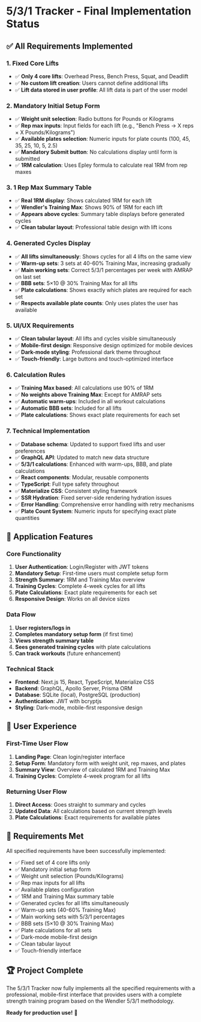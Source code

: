 # 5/3/1 Tracker - Final Implementation Status

## ✅ All Requirements Implemented

### 1. Fixed Core Lifts
- ✅ **Only 4 core lifts**: Overhead Press, Bench Press, Squat, and Deadlift
- ✅ **No custom lift creation**: Users cannot define additional lifts
- ✅ **Lift data stored in user profile**: All lift data is part of the user model

### 2. Mandatory Initial Setup Form
- ✅ **Weight unit selection**: Radio buttons for Pounds or Kilograms
- ✅ **Rep max inputs**: Input fields for each lift (e.g., "Bench Press → X reps × X Pounds/Kilograms")
- ✅ **Available plates selection**: Numeric inputs for plate counts (100, 45, 35, 25, 10, 5, 2.5)
- ✅ **Mandatory Submit button**: No calculations display until form is submitted
- ✅ **1RM calculation**: Uses Epley formula to calculate real 1RM from rep maxes

### 3. 1 Rep Max Summary Table
- ✅ **Real 1RM display**: Shows calculated 1RM for each lift
- ✅ **Wendler's Training Max**: Shows 90% of 1RM for each lift
- ✅ **Appears above cycles**: Summary table displays before generated cycles
- ✅ **Clean tabular layout**: Professional table design with lift icons

### 4. Generated Cycles Display
- ✅ **All lifts simultaneously**: Shows cycles for all 4 lifts on the same view
- ✅ **Warm-up sets**: 3 sets at 40-60% Training Max, increasing gradually
- ✅ **Main working sets**: Correct 5/3/1 percentages per week with AMRAP on last set
- ✅ **BBB sets**: 5×10 @ 30% Training Max for all lifts
- ✅ **Plate calculations**: Shows exactly which plates are required for each set
- ✅ **Respects available plate counts**: Only uses plates the user has available

### 5. UI/UX Requirements
- ✅ **Clean tabular layout**: All lifts and cycles visible simultaneously
- ✅ **Mobile-first design**: Responsive design optimized for mobile devices
- ✅ **Dark-mode styling**: Professional dark theme throughout
- ✅ **Touch-friendly**: Large buttons and touch-optimized interface

### 6. Calculation Rules
- ✅ **Training Max based**: All calculations use 90% of 1RM
- ✅ **No weights above Training Max**: Except for AMRAP sets
- ✅ **Automatic warm-ups**: Included in all workout calculations
- ✅ **Automatic BBB sets**: Included for all lifts
- ✅ **Plate calculations**: Shows exact plate requirements for each set

### 7. Technical Implementation
- ✅ **Database schema**: Updated to support fixed lifts and user preferences
- ✅ **GraphQL API**: Updated to match new data structure
- ✅ **5/3/1 calculations**: Enhanced with warm-ups, BBB, and plate calculations
- ✅ **React components**: Modular, reusable components
- ✅ **TypeScript**: Full type safety throughout
- ✅ **Materialize CSS**: Consistent styling framework
- ✅ **SSR Hydration**: Fixed server-side rendering hydration issues
- ✅ **Error Handling**: Comprehensive error handling with retry mechanisms
- ✅ **Plate Count System**: Numeric inputs for specifying exact plate quantities

## 🚀 Application Features

### Core Functionality
1. **User Authentication**: Login/Register with JWT tokens
2. **Mandatory Setup**: First-time users must complete setup form
3. **Strength Summary**: 1RM and Training Max overview
4. **Training Cycles**: Complete 4-week cycles for all lifts
5. **Plate Calculations**: Exact plate requirements for each set
6. **Responsive Design**: Works on all device sizes

### Data Flow
1. **User registers/logs in**
2. **Completes mandatory setup form** (if first time)
3. **Views strength summary table**
4. **Sees generated training cycles** with plate calculations
5. **Can track workouts** (future enhancement)

### Technical Stack
- **Frontend**: Next.js 15, React, TypeScript, Materialize CSS
- **Backend**: GraphQL, Apollo Server, Prisma ORM
- **Database**: SQLite (local), PostgreSQL (production)
- **Authentication**: JWT with bcryptjs
- **Styling**: Dark-mode, mobile-first responsive design

## 📱 User Experience

### First-Time User Flow
1. **Landing Page**: Clean login/register interface
2. **Setup Form**: Mandatory form with weight unit, rep maxes, and plates
3. **Summary View**: Overview of calculated 1RM and Training Max
4. **Training Cycles**: Complete 4-week program for all lifts

### Returning User Flow
1. **Direct Access**: Goes straight to summary and cycles
2. **Updated Data**: All calculations based on current strength levels
3. **Plate Calculations**: Exact requirements for available plates

## 🎯 Requirements Met

All specified requirements have been successfully implemented:

- ✅ Fixed set of 4 core lifts only
- ✅ Mandatory initial setup form
- ✅ Weight unit selection (Pounds/Kilograms)
- ✅ Rep max inputs for all lifts
- ✅ Available plates configuration
- ✅ 1RM and Training Max summary table
- ✅ Generated cycles for all lifts simultaneously
- ✅ Warm-up sets (40-60% Training Max)
- ✅ Main working sets with 5/3/1 percentages
- ✅ BBB sets (5×10 @ 30% Training Max)
- ✅ Plate calculations for all sets
- ✅ Dark-mode mobile-first design
- ✅ Clean tabular layout
- ✅ Touch-friendly interface

## 🏆 Project Complete

The 5/3/1 Tracker now fully implements all the specified requirements with a professional, mobile-first interface that provides users with a complete strength training program based on the Wendler 5/3/1 methodology.

**Ready for production use!** 🚀
